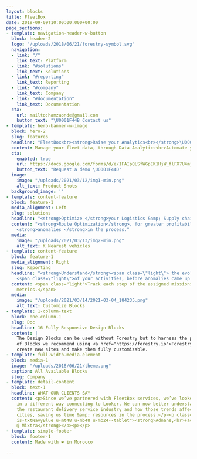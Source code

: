 ```yaml
---
layout: blocks
title: FleetBox
date: 2019-09-09T10:00:00.000+00:00
page_sections:
- template: navigation-header-w-button
  block: header-2
  logo: "/uploads/2018/06/21/forestry-symbol.svg"
  navigation:
  - link: "/"
    link_text: Platform
  - link: "#solutions"
    link_text: Solutions
  - link: "#reporting"
    link_text: Reporting
  - link: "#company"
    link_text: Company
  - link: "#documentation"
    link_text: Documentation
  cta:
    url: mailto:hamzaonde@gmail.com
    button_text: "\U0001F44B Contact us"
- template: hero-banner-w-image
  block: hero-2
  slug: features
  headline: "FleetBox<br><strong>Raise your Analytics<br></strong>\U0001F4C8\U0001F4E6\U0001F91D"
  content: Manage your fleet data, through Data Analytics<br>Automate your analytics.
  cta:
    enabled: true
    url: https://docs.google.com/forms/d/e/1FAIpQLSfWGpEK1HjW_flFX7U4mjclE65IFK9LzouCSiH760bdKTrxTQ/viewform?usp=sf_link
    button_text: "Request a demo \U0001F44D"
  image:
    image: "/uploads/2021/03/12/img1-min.png"
    alt_text: Product Shots
  background_image: ''
- template: content-feature
  block: feature-1
  media_alignment: Left
  slug: solutions
  headline: "<strong>Optimize </strong>your Logistics &amp; Supply chain activities."
  content: "<strong>Route Optimization</strong>, for greater profitability.<br>Expose
    <strong>anomalies </strong>in the process."
  media:
    image: "/uploads/2021/03/13/img2-min.png"
    alt_text: K Nearest vehicles
- template: content-feature
  block: feature-1
  media_alignment: Right
  slug: Reporting
  headline: "<strong>Understand</strong><span class=\"light\"> the evolution </span>\U0001F4C8
    <span class=\"light\">of your activities, before anomalies came up.<br></span>"
  content: <span class="light">Track each step of the assigned missions, using specific
    metrics.</span>
  media:
    image: "/uploads/2021/03/14/2021-03-04_184235.png"
    alt_text: Customize Blocks
- template: 1-column-text
  block: one-column-1
  slug: Doc
  headline: 16 Fully Responsive Design Blocks
  content: |
    The Design Blocks can be used without Forestry but to harness the power
    of Blocks we recommend using <a href="https://forestry.io">Forestry</a>. Once the site is imported you can immediately
    create new sites and make them fully customizable.
- template: full-width-media-element
  block: media-1
  image: "/uploads/2018/06/21/theme.png"
  caption: All Available Blocks
  slug: Company
- template: detail-content
  block: text-1
  headline: WHAT OUR CLIENTS SAY
  content: <p>Since we’ve partnered with FleetBox services, we’ve looked at our data
    in a different way connecting to Looker. We can now better understand trends across
    the restaurant delivery service industry and how those trends affect us in different
    cities, saving us time &amp; resources in the process.</p><p class="title f16
    is-txtNavyBlue u-mt48 u-mb48 u-mb24--tablet"><strong>Adnane,<br>Facturation service
    @ Mixtra</strong></p><p></p>
- template: simple-footer
  block: footer-1
  content: Made with ❤︎ in Morocco

---
```

